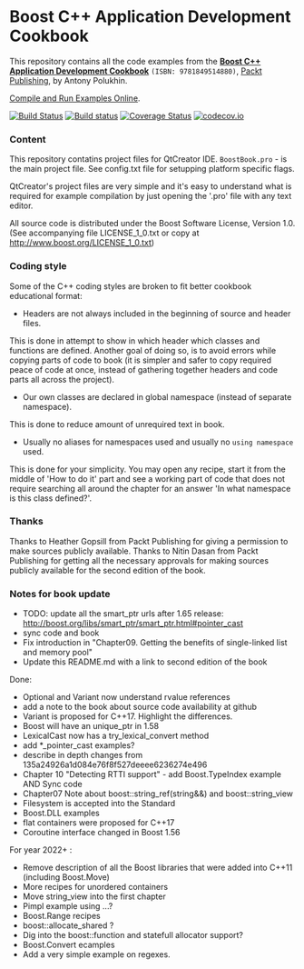 Boost C++ Application Development Cookbook
===================================
This repository contains all the code examples from the **[Boost C++ Application Development Cookbook](http://www.packtpub.com/boost-cplusplus-application-development-cookbook/book)** `(ISBN: 9781849514880)`, [Packt Publishing](http://www.packtpub.com), by Antony Polukhin.

[Compile and Run Examples Online](http://apolukhin.github.io/Boost-Cookbook/).

[![Build Status](https://travis-ci.org/apolukhin/Boost-Cookbook.svg?branch=second_edition)](https://travis-ci.org/apolukhin/Boost-Cookbook) [![Build status](https://ci.appveyor.com/api/projects/status/github/apolukhin/boost-cookbook?branch=second_edition&svg=true)](https://ci.appveyor.com/project/apolukhin/boost-cookbook/branch/second_edition) [![Coverage Status](https://coveralls.io/repos/github/apolukhin/Boost-Cookbook/badge.svg?branch=second_edition)](https://coveralls.io/github/apolukhin/Boost-Cookbook?branch=second_edition) [![codecov.io](https://codecov.io/github/apolukhin/Boost-Cookbook/coverage.svg?branch=second_edition)](https://codecov.io/github/apolukhin/Boost-Cookbook?branch=second_edition)

### Content
This repository contatins project files for QtCreator IDE. `BoostBook.pro` - is the main project file.
See config.txt file for setupping platform specific flags.

QtCreator's project files are very simple and it's easy to understand what is required for example
compilation by just opening the '.pro' file with any text editor.

All source code is distributed under the Boost Software License, Version 1.0.
(See accompanying file LICENSE_1_0.txt or copy at http://www.boost.org/LICENSE_1_0.txt)


### Coding style
Some of the C++ coding styles are broken to fit better cookbook educational format:

* Headers are not always included in the beginning of source and header files.

This is done in attempt to show in which header which classes and functions
are defined. Another goal of doing so, is to avoid errors while copying parts
of code to book (it is simpler and safer to copy required peace of code at
once, instead of gathering together headers and code parts all across the project).

* Our own classes are declared in global namespace (instead of separate namespace).

This is done to reduce amount of unrequired text in book.

* Usually no aliases for namespaces used and usually no `using namespace` used.

This is done for your simplicity. You may open any recipe, start it from the
middle of 'How to do it' part and see a working part of code that does not
require searching all around the chapter for an answer 'In what namespace is
this class defined?'.



### Thanks
Thanks to Heather Gopsill from Packt Publishing for giving a permission to make sources publicly available.
Thanks to Nitin Dasan from Packt Publishing for getting all the necessary approvals for making sources publicly available for the second edition of the book.

### Notes for book update
* TODO: update all the smart_ptr urls after 1.65 release: http://boost.org/libs/smart_ptr/smart_ptr.html#pointer_cast
* sync code and book
* Fix introduction in "Chapter09. Getting the benefits of single-linked list and memory pool"
* Update this README.md with a link to second edition of the book

Done:
* Optional and Variant now understand rvalue references
* add a note to the book about source code availability at github
* Variant is proposed for C++17. Highlight the differences.
* Boost will have an unique_ptr in 1.58
* LexicalCast now has a try_lexical_convert method
* add *_pointer_cast examples?
* describe in depth changes from 135a24926a1d084e76f8f527deeee6236274e496
* Chapter 10 "Detecting RTTI support" - add Boost.TypeIndex example AND Sync code
* Chapter07 Note about boost::string_ref(string&&) and boost::string_view
* Filesystem is accepted into the Standard
* Boost.DLL examples
* flat containers were proposed for C++17
* Coroutine interface changed in Boost 1.56

For year 2022+ :
* Remove description of all the Boost libraries that were added into C++11 (including Boost.Move)
* More recipes for unordered containers
* Move string_view into the first chapter
* Pimpl example using ...?
* Boost.Range recipes
* boost::allocate_shared ?
* Dig into the boost::function and statefull allocator support?
* Boost.Convert ecamples
* Add a very simple example on regexes.




